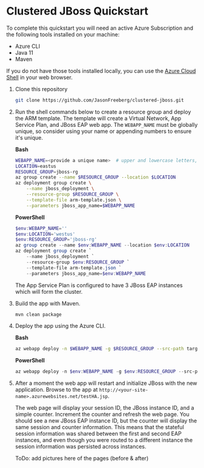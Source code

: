 # Clustered JBoss Quickstart

To complete this quickstart you will need an active Azure Subscription and the following tools installed on your machine: 

- Azure CLI
- Java 11
- Maven

If you do not have those tools installed locally, you can use the [Azure Cloud Shell](https://docs.microsoft.com/azure/cloud-shell/quickstart) in your web browser.

1. Clone this repository

    ```bash
    git clone https://github.com/JasonFreeberg/clustered-jboss.git
    ```

2. Run the shell commands below to create a resource group and deploy the ARM template. The template will create a Virtual Network, App Service Plan, and JBoss EAP web app. The `WEBAPP_NAME` must be globally unique, so consider using your name or appending numbers to ensure it's unique.

    **Bash**

    ```bash
    WEBAPP_NAME=<provide a unique name>  # upper and lowercase letters, numbers, and dashes OK
    LOCATION=eastus
    RESOURCE_GROUP=jboss-rg
    az group create --name $RESOURCE_GROUP --location $LOCATION
    az deployment group create \
        --name jboss_deployment \
        --resource-group $RESOURCE_GROUP \
        --template-file arm-template.json \
        --parameters jboss_app_name=$WEBAPP_NAME
    ```

    **PowerShell**

    ```powershell
    $env:WEBAPP_NAME=''
    $env:LOCATION='westus'
    $env:RESOURCE_GROUP='jboss-rg'
    az group create --name $env:WEBAPP_NAME --location $env:LOCATION
    az deployment group create `
        --name jboss_deployment `
        --resource-group $env:RESOURCE_GROUP `
        --template-file arm-template.json `
        --parameters jboss_app_name=$env:WEBAPP_NAME
    ```

    The App Service Plan is configured to have 3 JBoss EAP instances which will form the cluster.

3. Build the app with Maven.

    ```bash
    mvn clean package
    ```

4. Deploy the app using the Azure CLI.

    **Bash**

    ```bash
    az webapp deploy -n $WEBAPP_NAME -g $RESOURCE_GROUP --src-path target/session-replication.war --type war
    ```

    **PowerShell**

    ```PowerShell
    az webapp deploy -n $env:WEBAPP_NAME -g $env:RESOURCE_GROUP --src-path target/session-replication.war --type war
    ```

5. After a moment the web app will restart and initialize JBoss with the new application. Browse to the app at `http://<your-site-name>.azurewebsites.net/testHA.jsp`.

   The web page will display your session ID, the JBoss instance ID, and a simple counter. Increment the counter and refresh the web page. You should see a new JBoss EAP instance ID, but the counter will display the same session and counter information. This means that the stateful session information was shared between the first and second EAP instances, and even though you were routed to a different instance the session information was persisted across instances.

   ToDo: add pictures here of the pages (before & after)
